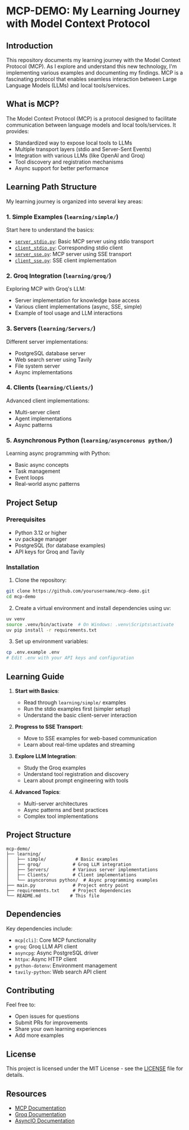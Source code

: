 # MCP-DEMO: My Learning Journey with Model Context Protocol

## Introduction

This repository documents my learning journey with the Model Context Protocol (MCP). As I explore and understand this new technology, I'm implementing various examples and documenting my findings. MCP is a fascinating protocol that enables seamless interaction between Large Language Models (LLMs) and local tools/services.

## What is MCP?

The Model Context Protocol (MCP) is a protocol designed to facilitate communication between language models and local tools/services. It provides:
- Standardized way to expose local tools to LLMs
- Multiple transport layers (stdio and Server-Sent Events)
- Integration with various LLMs (like OpenAI and Groq)
- Tool discovery and registration mechanisms
- Async support for better performance

## Learning Path Structure

My learning journey is organized into several key areas:

### 1. Simple Examples (`learning/simple/`)
Start here to understand the basics:
- [`server_stdio.py`](learning/simple/server_stdio.py): Basic MCP server using stdio transport
- [`client_stdio.py`](learning/simple/client_stdio.py): Corresponding stdio client
- [`server_sse.py`](learning/simple/server_sse.py): MCP server using SSE transport
- [`client_sse.py`](learning/simple/client_sse.py): SSE client implementation

### 2. Groq Integration (`learning/groq/`)
Exploring MCP with Groq's LLM:
- Server implementation for knowledge base access
- Various client implementations (async, SSE, simple)
- Example of tool usage and LLM interactions

### 3. Servers (`learning/Servers/`)
Different server implementations:
- PostgreSQL database server
- Web search server using Tavily
- File system server
- Async implementations

### 4. Clients (`learning/Clients/`)
Advanced client implementations:
- Multi-server client
- Agent implementations
- Async patterns

### 5. Asynchronous Python (`learning/asyncoronus python/`)
Learning async programming with Python:
- Basic async concepts
- Task management
- Event loops
- Real-world async patterns

## Project Setup

### Prerequisites
- Python 3.12 or higher
- uv package manager
- PostgreSQL (for database examples)
- API keys for Groq and Tavily

### Installation

1. Clone the repository:
```bash
git clone https://github.com/yourusername/mcp-demo.git
cd mcp-demo
```

2. Create a virtual environment and install dependencies using uv:
```bash
uv venv
source .venv/bin/activate  # On Windows: .venv\Scripts\activate
uv pip install -r requirements.txt
```

3. Set up environment variables:
```bash
cp .env.example .env
# Edit .env with your API keys and configuration
```

## Learning Guide

1. **Start with Basics**:
   - Read through `learning/simple/` examples
   - Run the stdio examples first (simpler setup)
   - Understand the basic client-server interaction

2. **Progress to SSE Transport**:
   - Move to SSE examples for web-based communication
   - Learn about real-time updates and streaming

3. **Explore LLM Integration**:
   - Study the Groq examples
   - Understand tool registration and discovery
   - Learn about prompt engineering with tools

4. **Advanced Topics**:
   - Multi-server architectures
   - Async patterns and best practices
   - Complex tool implementations

## Project Structure

```
mcp-demo/
├── learning/
│   ├── simple/           # Basic examples
│   ├── groq/            # Groq LLM integration
│   ├── Servers/         # Various server implementations
│   ├── Clients/         # Client implementations
│   └── asyncoronus python/  # Async programming examples
├── main.py              # Project entry point
├── requirements.txt     # Project dependencies
└── README.md           # This file
```

## Dependencies

Key dependencies include:
- `mcp[cli]`: Core MCP functionality
- `groq`: Groq LLM API client
- `asyncpg`: Async PostgreSQL driver
- `httpx`: Async HTTP client
- `python-dotenv`: Environment management
- `tavily-python`: Web search API client

## Contributing

Feel free to:
- Open issues for questions
- Submit PRs for improvements
- Share your own learning experiences
- Add more examples

## License

This project is licensed under the MIT License - see the [LICENSE](LICENSE) file for details.

## Resources

- [MCP Documentation](https://mcp.readthedocs.io/)
- [Groq Documentation](https://docs.groq.com/)
- [AsyncIO Documentation](https://docs.python.org/3/library/asyncio.html)
